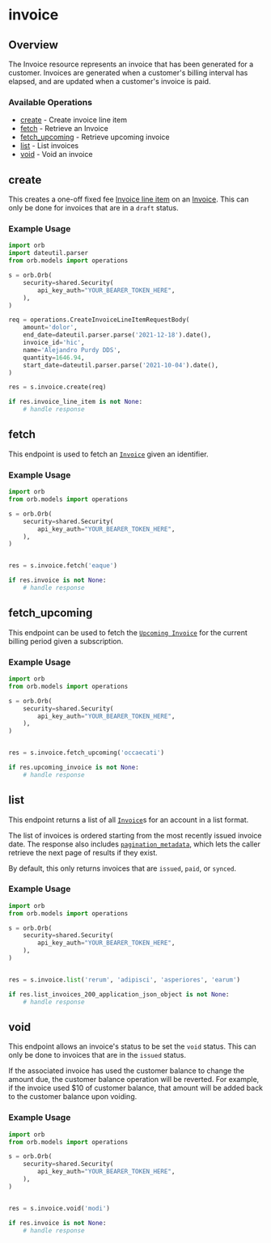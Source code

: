 # invoice

## Overview

The Invoice resource represents an invoice that has been generated for a customer. Invoices are generated when a customer's billing interval has elapsed, and are updated when a customer's invoice is paid.

### Available Operations

* [create](#create) - Create invoice line item
* [fetch](#fetch) - Retrieve an Invoice
* [fetch_upcoming](#fetch_upcoming) - Retrieve upcoming invoice
* [list](#list) - List invoices
* [void](#void) - Void an invoice

## create

This creates a one-off fixed fee [Invoice line item](../reference/Orb-API.json/components/schemas/Invoice-line-item) on an [Invoice](../reference/Orb-API.json/components/schemas/Invoice). This can only be done for invoices that are in a `draft` status.

### Example Usage

```python
import orb
import dateutil.parser
from orb.models import operations

s = orb.Orb(
    security=shared.Security(
        api_key_auth="YOUR_BEARER_TOKEN_HERE",
    ),
)

req = operations.CreateInvoiceLineItemRequestBody(
    amount='dolor',
    end_date=dateutil.parser.parse('2021-12-18').date(),
    invoice_id='hic',
    name='Alejandro Purdy DDS',
    quantity=1646.94,
    start_date=dateutil.parser.parse('2021-10-04').date(),
)

res = s.invoice.create(req)

if res.invoice_line_item is not None:
    # handle response
```

## fetch

This endpoint is used to fetch an [`Invoice`](../reference/Orb-API.json/components/schemas/Invoice) given an identifier.

### Example Usage

```python
import orb
from orb.models import operations

s = orb.Orb(
    security=shared.Security(
        api_key_auth="YOUR_BEARER_TOKEN_HERE",
    ),
)


res = s.invoice.fetch('eaque')

if res.invoice is not None:
    # handle response
```

## fetch_upcoming

This endpoint can be used to fetch the [`Upcoming Invoice`](../reference/Orb-API.json/components/schemas/UpcomingInvoice) for the current billing period given a subscription.

### Example Usage

```python
import orb
from orb.models import operations

s = orb.Orb(
    security=shared.Security(
        api_key_auth="YOUR_BEARER_TOKEN_HERE",
    ),
)


res = s.invoice.fetch_upcoming('occaecati')

if res.upcoming_invoice is not None:
    # handle response
```

## list

This endpoint returns a list of all [`Invoice`](../reference/Orb-API.json/components/schemas/Invoice)s for an account in a list format. 

The list of invoices is ordered starting from the most recently issued invoice date. The response also includes [`pagination_metadata`](../api/pagination), which lets the caller retrieve the next page of results if they exist.

By default, this only returns invoices that are `issued`, `paid`, or `synced`.

### Example Usage

```python
import orb
from orb.models import operations

s = orb.Orb(
    security=shared.Security(
        api_key_auth="YOUR_BEARER_TOKEN_HERE",
    ),
)


res = s.invoice.list('rerum', 'adipisci', 'asperiores', 'earum')

if res.list_invoices_200_application_json_object is not None:
    # handle response
```

## void

This endpoint allows an invoice's status to be set the `void` status. This can only be done to invoices that are in the `issued` status.

If the associated invoice has used the customer balance to change the amount due, the customer balance operation will be reverted. For example, if the invoice used $10 of customer balance, that amount will be added back to the customer balance upon voiding.

### Example Usage

```python
import orb
from orb.models import operations

s = orb.Orb(
    security=shared.Security(
        api_key_auth="YOUR_BEARER_TOKEN_HERE",
    ),
)


res = s.invoice.void('modi')

if res.invoice is not None:
    # handle response
```
